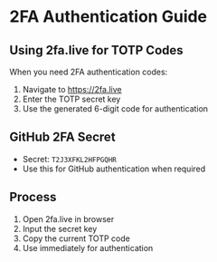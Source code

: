 # 2FA Authentication Guide

## Using 2fa.live for TOTP Codes

When you need 2FA authentication codes:

1. Navigate to https://2fa.live
2. Enter the TOTP secret key
3. Use the generated 6-digit code for authentication

## GitHub 2FA Secret
- Secret: `T2J3XFKL2HFPGQHR`
- Use this for GitHub authentication when required

## Process
1. Open 2fa.live in browser
2. Input the secret key
3. Copy the current TOTP code
4. Use immediately for authentication 